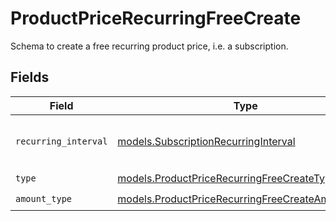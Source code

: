 # ProductPriceRecurringFreeCreate

Schema to create a free recurring product price, i.e. a subscription.


## Fields

| Field                                                                                                      | Type                                                                                                       | Required                                                                                                   | Description                                                                                                |
| ---------------------------------------------------------------------------------------------------------- | ---------------------------------------------------------------------------------------------------------- | ---------------------------------------------------------------------------------------------------------- | ---------------------------------------------------------------------------------------------------------- |
| `recurring_interval`                                                                                       | [models.SubscriptionRecurringInterval](../models/subscriptionrecurringinterval.md)                         | :heavy_check_mark:                                                                                         | The recurring interval of the price.                                                                       |
| `type`                                                                                                     | [models.ProductPriceRecurringFreeCreateType](../models/productpricerecurringfreecreatetype.md)             | :heavy_check_mark:                                                                                         | N/A                                                                                                        |
| `amount_type`                                                                                              | [models.ProductPriceRecurringFreeCreateAmountType](../models/productpricerecurringfreecreateamounttype.md) | :heavy_check_mark:                                                                                         | N/A                                                                                                        |